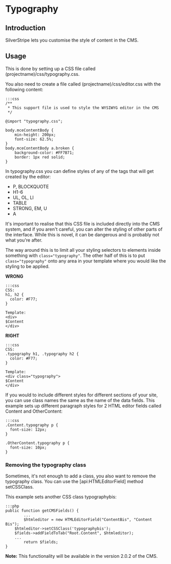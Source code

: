 # Typography

## Introduction
SilverStripe lets you customise the style of content in the CMS.  

## Usage
This is done by setting up a CSS file called (projectname)/css/typography.css.

You also need to create a file called (projectname)/css/editor.css with the following content:

	:::css
	/**	
	 * This support file is used to style the WYSIWYG editor in the CMS
	 */
	
	@import "typography.css";
	
	body.mceContentBody {
		min-height: 200px;
		font-size: 62.5%;
	}
	body.mceContentBody a.broken {
		background-color: #FF7B71;
		border: 1px red solid;
	}



In typography.css you can define styles of any of the tags that will get created by the editor:

* P, BLOCKQUOTE
* H1-6
* UL, OL, LI
* TABLE
* STRONG, EM, U
* A

It's important to realise that this CSS file is included directly into the CMS system, and if you aren't careful, you
can alter the styling of other parts of the interface.  While this is novel, it can be dangerous and is probably not
what you're after.

The way around this is to limit all your styling selectors to elements inside something with `class="typography"`.  The
other half of this is to put `class="typography"` onto any area in your template where you would like the styling to be
applied.

**WRONG**

	:::css
	CSS:
	h1, h2 {
	  color: #F77;
	}
	
	Template:
	<div>
	$Content
	</div>


**RIGHT**

	:::css
	CSS:
	.typography h1, .typography h2 {
	  color: #F77;
	}
	
	Template:
	<div class="typography">
	$Content
	</div>


If you would to include different styles for different sections of your site, you can use class names the same as the
name of the data fields. This example sets up different paragraph styles for 2 HTML editor fields called Content and
OtherContent:

	:::css
	.Content.typography p {
	  font-size: 12px;
	}
	
	.OtherContent.typography p {
	  font-size: 10px;
	}


### Removing the typography class

Sometimes, it's not enough to add a class, you also want to remove the typography class.  You can use the
[api:HTMLEditorField] method setCSSClass.

This example sets another CSS class typographybis:

	:::php
	public function getCMSFields() {
	        ...
	        $htmleditor = new HTMLEditorField("ContentBis", "Content Bis");
		$htmleditor->setCSSClass('typographybis');
		$fields->addFieldToTab("Root.Content", $htmleditor);
		...
	        return $fields;
	}


**Note:** This functionality will be available in the version 2.0.2 of the CMS.
